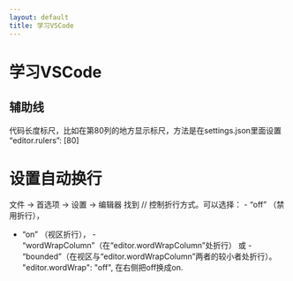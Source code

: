 ```yaml
---
layout: default
title: 学习VSCode
---
```


# 学习VSCode
## 辅助线
代码长度标尺，比如在第80列的地方显示标尺，方法是在settings.json里面设置 “editor.rulers”: [80]

# 设置自动换行
文件 -> 首选项 -> 设置 -> 编辑器
找到
// 控制折行方式。可以选择： - “off” （禁用折行），
- “on” （视区折行）， - “wordWrapColumn”（在“editor.wordWrapColumn”处折行）
或 - “bounded”（在视区与“editor.wordWrapColumn”两者的较小者处折行）。
"editor.wordWrap": "off",
在右侧把off换成on.

